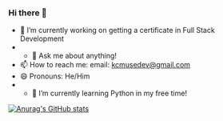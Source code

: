 ### Hi there 👋

- 🔭 I’m currently working on getting a certificate in Full Stack Development
- - 💬 Ask me about anything!
- 📫 How to reach me: email: kcmusedev@gmail.com
- 😄 Pronouns: He/Him
- - 🌱 I’m currently learning Python in my free time!

[![Anurag's GitHub stats](https://github-readme-stats.vercel.app/api?username=anuraghazra)](https://github.com/anuraghazra/github-readme-stats)

<!--
**kcmuse/kcmuse** is a ✨ _special_ ✨ repository because its `README.md` (this file) appears on your GitHub profile.

Here are some ideas to get you started:

- 🔭 I’m currently working on ...
- 🌱 I’m currently learning ...
- 👯 I’m looking to collaborate on ...
- 🤔 I’m looking for help with ...
- 💬 Ask me about ...
- 📫 How to reach me: email: kcmusedev@gmail.com
- 😄 Pronouns: ...
- ⚡ Fun fact: ...
-->
